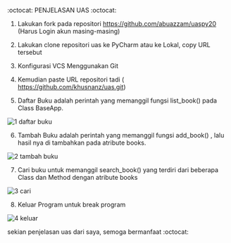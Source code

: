 
:octocat: PENJELASAN UAS :octocat:

1. Lakukan fork pada repositori https://github.com/abuazzam/uaspy20 (Harus Login akun masing-masing)
2. Lakukan clone repositori uas ke PyCharm atau ke Lokal, copy URL tersebut
3. Konfigurasi VCS Menggunakan Git 
4. Kemudian paste URL repositori tadi ( https://github.com/khusnanz/uas.git)

5. Daftar Buku adalah perintah yang memanggil fungsi list_book() pada Class BaseApp.

![1 daftar buku](https://user-images.githubusercontent.com/57025775/72674677-f4da7e80-3aab-11ea-8e36-15d005c104b5.jpg)

6. Tambah Buku adalah perintah yang memanggil fungsi add_book() , lalu hasil nya di tambahkan pada atribute books. 

![2 tambah buku](https://user-images.githubusercontent.com/57025775/72674678-f4da7e80-3aab-11ea-88c8-17fc32bb786c.jpg)

7. Cari buku untuk memanggil search_book() yang terdiri dari beberapa Class dan Method dengan atribute books 

![3 cari](https://user-images.githubusercontent.com/57025775/72674955-0c1b6b00-3ab0-11ea-92fa-5de8a23539d9.jpg)

8. Keluar Program untuk break program

![4 keluar](https://user-images.githubusercontent.com/57025775/72674956-0cb40180-3ab0-11ea-81a7-683581d37455.jpg)


sekian penjelasan uas dari saya, semoga bermanfaat :octocat:
